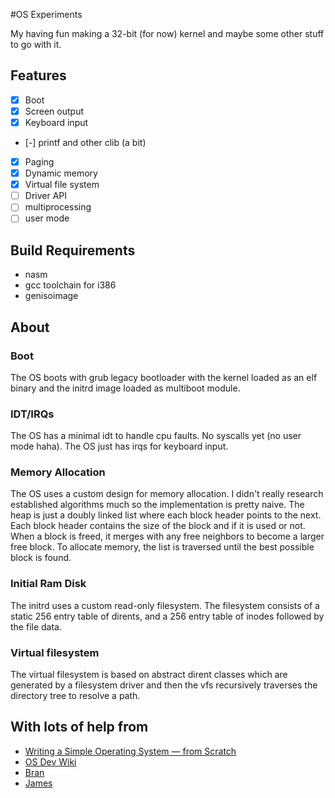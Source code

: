 #OS Experiments

My having fun making a 32-bit (for now) kernel and maybe some other stuff to go with it.

## Features
 * [x] Boot
 * [x] Screen output
 * [x] Keyboard input
 * [-] printf and other clib (a bit)
 * [x] Paging
 * [x] Dynamic memory
 * [x] Virtual file system
 * [ ] Driver API
 * [ ] multiprocessing
 * [ ] user mode

## Build Requirements

 * nasm
 * gcc toolchain for i386
 * genisoimage

## About

### Boot
The OS boots with grub legacy bootloader with the kernel loaded as an elf
binary and the initrd image loaded as multiboot module.

### IDT/IRQs
The OS has a minimal idt to handle cpu faults.  No syscalls yet (no user mode
haha).  The OS just has irqs for keyboard input.

### Memory Allocation
The OS uses a custom design for memory allocation. I didn't really research
established algorithms much so the implementation is pretty naive. The heap
is just a doubly linked list where each block header points to the next.
Each block header contains the size of the block and if it is used or not.
When a block is freed, it merges with any free neighbors to become a larger
free block.  To allocate memory, the list is traversed until the best
possible block is found.

### Initial Ram Disk
The initrd uses a custom read-only filesystem.  The filesystem consists of
a static 256 entry table of dirents, and a 256 entry table of inodes followed
by the file data.


### Virtual filesystem
The virtual filesystem is based on abstract dirent classes which are generated
by a filesystem driver and then the vfs recursively traverses the directory
tree to resolve a path.

## With lots of help from

 * [Writing a Simple Operating System — from Scratch](https://www.cs.bham.ac.uk/~exr/lectures/opsys/10_11/lectures/os-dev.pdf)
 * [OS Dev Wiki](https://wiki.osdev.org/Main_Page)
 * [Bran](http://www.osdever.net/bkerndev/Docs/whatsleft.htm)
 * [James](http://www.jamesmolloy.co.uk/tutorial_html/6.-Paging.html)
